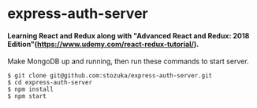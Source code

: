 # express-auth-server

#### Learning React and Redux along with "Advanced React and Redux: 2018 Edition"(https://www.udemy.com/react-redux-tutorial/).

Make MongoDB up and running, then run these commands to start server.

```
$ git clone git@github.com:stozuka/express-auth-server.git
$ cd express-auth-server
$ npm install
$ npm start
```
